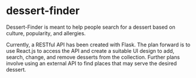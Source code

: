 # dessert-finder

Dessert-Finder is meant to help people search for a dessert based on culture, popularity, and allergies. 

Currently, a RESTful API has been created with Flask. The plan forward is to use React.js to access the API and create a suitable UI design
to add, search, change, and remove desserts from the collection.
Further plans involve using an external API to find places that may serve the desired dessert.
